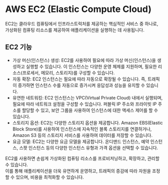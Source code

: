# AWS EC2 (Elastic Compute Cloud)

EC2는 클라우드 컴퓨팅에서 인프라스트럭처를 제공하는 핵심적인 서비스 중 하나로, 가상화된 컴퓨팅 리소스를 제공하여 애플리케이션을 실행하는 데 사용됩니다.

## EC2 기능

-   가상 머신(인스턴스) 생성: EC2를 사용하여 필요에 따라 가상 머신(인스턴스)을 생성하고 실행할 수 있습니다. 이 인스턴스는 다양한 운영 체제를 지원하며, 필요한 리소스(프로세서, 메모리, 스토리지)를 구성할 수 있습니다.
-   자동 확장: EC2 인스턴스는 필요에 따라 자동으로 확장될 수 있습니다. 즉, 트래픽이 증가하면 인스턴스 수를 자동으로 증가시켜 응답성과 성능을 유지할 수 있습니다.
-   유연한 네트워킹: EC2 인스턴스는 VPC(Virtual Private Cloud) 내에서 실행되며, 필요에 따라 네트워크 설정을 구성할 수 있습니다. 퍼블릭 IP 주소와 프라이빗 IP 주소를 할당할 수 있고, 보안 그룹을 사용하여 인스턴스에 대한 액세스 제어를 할 수 있습니다.
-   스토리지 옵션: EC2는 다양한 스토리지 옵션을 제공합니다. Amazon EBS(Elastic Block Store)를 사용하여 인스턴스에 지속적인 블록 스토리지를 연결하거나, Amazon S3 등의 스토리지 서비스를 사용하여 데이터를 저장할 수 있습니다.
-   요금 모델: EC2는 다양한 요금 모델을 제공합니다. 온디맨드 인스턴스, 예약 인스턴스, 스팟 인스턴스 등의 다양한 인스턴스 유형과 가격 옵션을 선택할 수 있습니다.

EC2를 사용하면 손쉽게 가상화된 컴퓨팅 리소스를 프로비저닝하고, 확장하고, 관리할 수 있습니다.
</br>이를 통해 애플리케이션을 더욱 유연하게 운영하고, 트래픽의 증감에 따라 자원을 조정할 수 있으며, 비용을 최적화할 수 있습니다.
